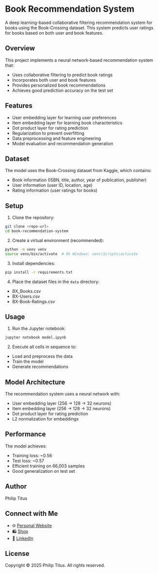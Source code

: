 # Book Recommendation System

A deep learning-based collaborative filtering recommendation system for books using the Book-Crossing dataset. This system predicts user ratings for books based on both user and book features.

## Overview

This project implements a neural network-based recommendation system that:
- Uses collaborative filtering to predict book ratings
- Incorporates both user and book features
- Provides personalized book recommendations
- Achieves good prediction accuracy on the test set

## Features

- User embedding layer for learning user preferences
- Item embedding layer for learning book characteristics
- Dot product layer for rating prediction
- Regularization to prevent overfitting
- Data preprocessing and feature engineering
- Model evaluation and recommendation generation

## Dataset

The model uses the Book-Crossing dataset from Kaggle, which contains:
- Book information (ISBN, title, author, year of publication, publisher)
- User information (user ID, location, age)
- Rating information (user ratings for books)

## Setup

1. Clone the repository:
```bash
git clone <repo-url>
cd book-recommendation-system
```

2. Create a virtual environment (recommended):
```bash
python -m venv venv
source venv/bin/activate  # On Windows: venv\Scripts\activate
```

3. Install dependencies:
```bash
pip install -r requirements.txt
```

4. Place the dataset files in the `data` directory:
- BX_Books.csv
- BX-Users.csv
- BX-Book-Ratings.csv

## Usage

1. Run the Jupyter notebook:
```bash
jupyter notebook model.ipynb
```

2. Execute all cells in sequence to:
- Load and preprocess the data
- Train the model
- Generate recommendations

## Model Architecture

The recommendation system uses a neural network with:
- User embedding layer (256 → 128 → 32 neurons)
- Item embedding layer (256 → 128 → 32 neurons)
- Dot product layer for rating prediction
- L2 normalization for embeddings

## Performance

The model achieves:
- Training loss: ~0.56
- Test loss: ~0.57
- Efficient training on 66,003 samples
- Good generalization on test set

## Author

Philip Titus

## Connect with Me

- 🌐 [Personal Website](https://mrphilip.pythonanywhere.com/)
- 🛍️ [Shop](https://pmart-pi.vercel.app/)
- 👥 [LinkedIn](https://linkedin.com/in/philiptitus)

## License

Copyright © 2025 Philip Titus. All rights reserved. 